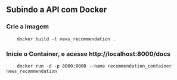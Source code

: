## Subindo a API com Docker

### Crie a imagem
```shell
    docker build -t news_recommendation .
```

### Inicie o Container, e acesse http://localhost:8000/docs

```shell
    docker run -d -p 8000:8000 --name recommendation_container news_recommendation
```
